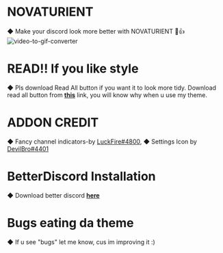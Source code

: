 # NOVATURIENT
◆ Make your discord look more better with NOVATURIENT 🤪👍
![video-to-gif-converter](https://user-images.githubusercontent.com/84565593/133713026-939fd7d4-5e9b-4237-96ea-dca4d17a2e95.gif)
# READ!! If you like style
◆ Pls download Read All button if you want it to look more tidy. Download read all button from [**this**](https://betterdiscord.app/plugin/ReadAllNotificationsButton) link, you will know why when u use my theme.
# ADDON CREDIT
◆ Fancy channel indicators-by [LuckFire#4800](https://github.com/LuckFire),
◆ Settings Icon by [DevilBro#4401](https://github.com/mwittrien)
# BetterDiscord Installation
◆ Download better discord [**here**](https://betterdiscord.app/)
# Bugs eating da theme
◆ If u see "bugs" let me know, cus im improving it :)

